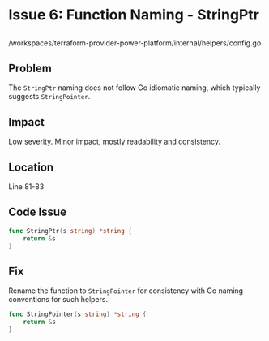 # Issue 6: Function Naming - StringPtr

##

/workspaces/terraform-provider-power-platform/internal/helpers/config.go

## Problem

The `StringPtr` naming does not follow Go idiomatic naming, which typically suggests `StringPointer`.

## Impact

Low severity. Minor impact, mostly readability and consistency.

## Location

Line 81-83

## Code Issue

```go
func StringPtr(s string) *string {
	return &s
}
```

## Fix

Rename the function to `StringPointer` for consistency with Go naming conventions for such helpers.

```go
func StringPointer(s string) *string {
	return &s
}
```
